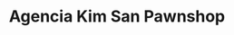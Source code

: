 ---
title: "Agencia Kim San Pawnshop"
url: /davao-city/agencia-kim-san-pawnshop/
shop: pawnbroker
---